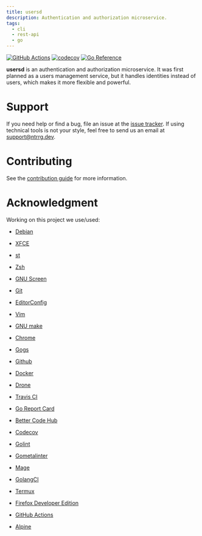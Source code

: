 ```yaml
---
title: usersd
description: Authentication and authorization microservice.
tags:
  - cli
  - rest-api
  - go
---
```


[![GitHub Actions](https://github.com/ntrrg/usersd/workflows/Go/badge.svg)](https://github.com/ntrrg/usersd/actions?query=workflow:Go)
[![codecov](https://codecov.io/gh/ntrrg/usersd/branch/master/graph/badge.svg)](https://codecov.io/gh/ntrrg/usersd)
[![Go Reference](https://pkg.go.dev/badge/go.ntrrg.dev/usersd.svg)](https://pkg.go.dev/go.ntrrg.dev/usersd)

**usersd** is an authentication and authorization microservice. It was first
planned as a users management service, but it handles identities instead of
users, which makes it more flexible and powerful.

# Support

If you need help or find a bug, file an issue at the [issue tracker](https://github.com/ntrrg/usersd/issues).
If using technical tools is not your style, feel free to send us an email at
support@ntrrg.dev.

# Contributing

See the [contribution guide](https://github.com/ntrrg/usersd/blob/master/CONTRIBUTING.md)
for more information.

# Acknowledgment

Working on this project we use/used:

* [Debian](https://www.debian.org/)

* [XFCE](https://xfce.org/)

* [st](https://st.suckless.org/)

* [Zsh](http://www.zsh.org/)

* [GNU Screen](https://www.gnu.org/software/screen)

* [Git](https://git-scm.com/)

* [EditorConfig](http://editorconfig.org/)

* [Vim](https://www.vim.org/)

* [GNU make](https://www.gnu.org/software/make/)

* [Chrome](https://www.google.com/chrome/browser/desktop/index.html)

* [Gogs](https://gogs.io/)

* [Github](https://github.com)

* [Docker](https://docker.com)

* [Drone](https://drone.io/)

* [Travis CI](https://travis-ci.org)

* [Go Report Card](https://goreportcard.com)

* [Better Code Hub](https://bettercodehub.com)

* [Codecov](https://codecov.io)

* [Golint](https://github.com/golang/lint/)

* [Gometalinter](https://github.com/alecthomas/gometalinter)

* [Mage](https://magefile.org/)

* [GolangCI](https://golangci.com)

* [Termux](https://termux.com)

* [Firefox Developer Edition](https://www.mozilla.org/en-US/firefox/developer/)

* [GitHub Actions](https://github.com/features/actions)

* [Alpine](https://alpinelinux.org/)

